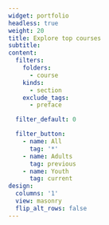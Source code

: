 ```yaml
---
widget: portfolio
headless: true
weight: 20
title: Explore top courses
subtitle:
content:
  filters:
    folders:
      - course
    kinds:
      - section
    exclude_tags:
      - preface

  filter_default: 0

  filter_button:
    - name: All
      tag: '*'
    - name: Adults
      tag: previous
    - name: Youth
      tag: current
design:
  columns: '1'
  view: masonry
  flip_alt_rows: false
---
```

